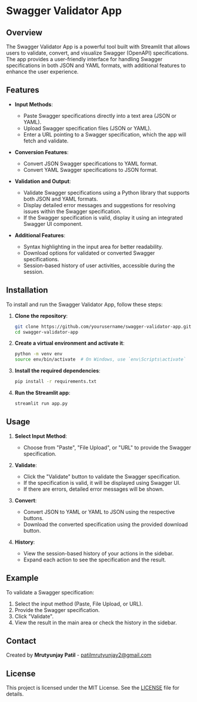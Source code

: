 
# Swagger Validator App

## Overview

The Swagger Validator App is a powerful tool built with Streamlit that allows users to validate, convert, and visualize Swagger (OpenAPI) specifications. The app provides a user-friendly interface for handling Swagger specifications in both JSON and YAML formats, with additional features to enhance the user experience.

## Features

- **Input Methods**:
  - Paste Swagger specifications directly into a text area (JSON or YAML).
  - Upload Swagger specification files (JSON or YAML).
  - Enter a URL pointing to a Swagger specification, which the app will fetch and validate.

- **Conversion Features**:
  - Convert JSON Swagger specifications to YAML format.
  - Convert YAML Swagger specifications to JSON format.

- **Validation and Output**:
  - Validate Swagger specifications using a Python library that supports both JSON and YAML formats.
  - Display detailed error messages and suggestions for resolving issues within the Swagger specification.
  - If the Swagger specification is valid, display it using an integrated Swagger UI component.

- **Additional Features**:
  - Syntax highlighting in the input area for better readability.
  - Download options for validated or converted Swagger specifications.
  - Session-based history of user activities, accessible during the session.

## Installation

To install and run the Swagger Validator App, follow these steps:

1. **Clone the repository**:
   ```bash
   git clone https://github.com/yourusername/swagger-validator-app.git
   cd swagger-validator-app
   ```

2. **Create a virtual environment and activate it**:
   ```bash
   python -m venv env
   source env/bin/activate  # On Windows, use `env\Scripts\activate`
   ```

3. **Install the required dependencies**:
   ```bash
   pip install -r requirements.txt
   ```

4. **Run the Streamlit app**:
   ```bash
   streamlit run app.py
   ```

## Usage

1. **Select Input Method**:
   - Choose from "Paste", "File Upload", or "URL" to provide the Swagger specification.

2. **Validate**:
   - Click the "Validate" button to validate the Swagger specification.
   - If the specification is valid, it will be displayed using Swagger UI.
   - If there are errors, detailed error messages will be shown.

3. **Convert**:
   - Convert JSON to YAML or YAML to JSON using the respective buttons.
   - Download the converted specification using the provided download button.

4. **History**:
   - View the session-based history of your actions in the sidebar.
   - Expand each action to see the specification and the result.

## Example

To validate a Swagger specification:

1. Select the input method (Paste, File Upload, or URL).
2. Provide the Swagger specification.
3. Click "Validate".
4. View the result in the main area or check the history in the sidebar.

## Contact

Created by **Mrutyunjay Patil** - [patilmrutyunjay2@gmail.com](mailto:patilmrutyunjay2@gmail.com)

## License

This project is licensed under the MIT License. See the [LICENSE](LICENSE) file for details.

